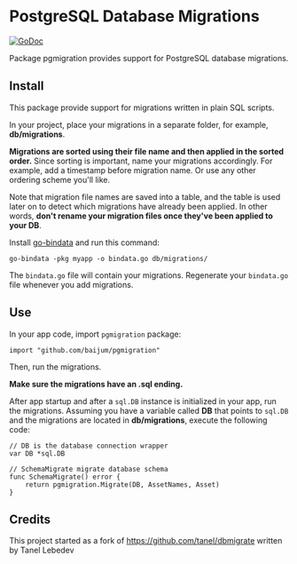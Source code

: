 # PostgreSQL Database Migrations

[![GoDoc](https://godoc.org/github.com/baijum/pgmigration?status.svg)](https://godoc.org/github.com/baijum/pgmigration)

Package pgmigration provides support for PostgreSQL database
migrations.

## Install

This package provide support for migrations written in plain SQL
scripts.

In your project, place your migrations in a separate folder, for
example, **db/migrations**.

**Migrations are sorted using their file name and then applied in the
sorted order.** Since sorting is important, name your migrations
accordingly.  For example, add a timestamp before migration name.  Or
use any other ordering scheme you'll like.

Note that migration file names are saved into a table, and the table
is used later on to detect which migrations have already been applied.
In other words, **don't rename your migration files once they've been
applied to your DB**.

Install [go-bindata](https://github.com/jteeuwen/go-bindata) and run this
command:

    go-bindata -pkg myapp -o bindata.go db/migrations/

The `bindata.go` file will contain your migrations. Regenerate your
`bindata.go` file whenever you add migrations.

## Use

In your app code, import `pgmigration` package:
```golang
import "github.com/baijum/pgmigration"
```

Then, run the migrations.

**Make sure the migrations have an .sql ending.**

After app startup and after a `sql.DB` instance is initialized in your
app, run the migrations.  Assuming you have a variable called **DB**
that points to `sql.DB` and the migrations are located in
**db/migrations**, execute the following code:

```golang
// DB is the database connection wrapper
var DB *sql.DB

// SchemaMigrate migrate database schema
func SchemaMigrate() error {
	return pgmigration.Migrate(DB, AssetNames, Asset)
}
```

## Credits

This project started as a fork of https://github.com/tanel/dbmigrate written by Tanel Lebedev
